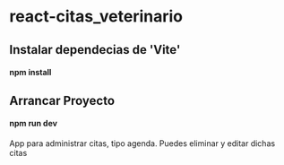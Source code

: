 # react-citas_veterinario
<h2>Instalar dependecias de 'Vite'</h2>
<h4>npm install</h4>

<h2>Arrancar Proyecto</h2>
<h4>npm run dev</h4>

<p>App para administrar citas, tipo agenda. Puedes eliminar y editar dichas citas</p>


